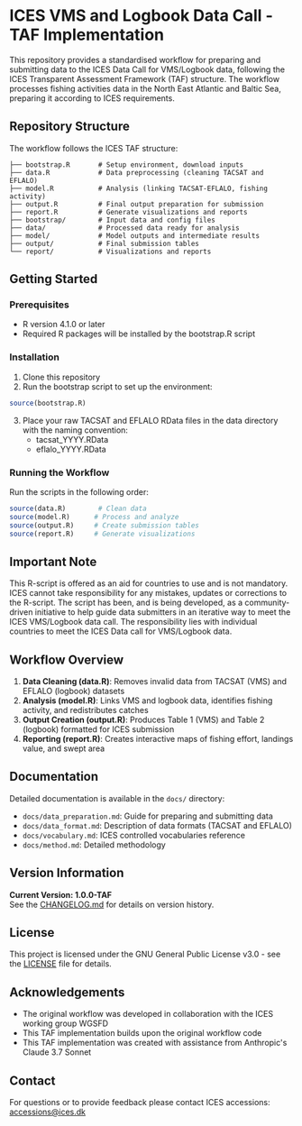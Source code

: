 # ICES VMS and Logbook Data Call - TAF Implementation

This repository provides a standardised workflow for preparing and submitting data to the ICES Data Call for VMS/Logbook data, following the ICES Transparent Assessment Framework (TAF) structure. The workflow processes fishing activities data in the North East Atlantic and Baltic Sea, preparing it according to ICES requirements.

## Repository Structure

The workflow follows the ICES TAF structure:

```
├── bootstrap.R       # Setup environment, download inputs
├── data.R            # Data preprocessing (cleaning TACSAT and EFLALO)
├── model.R           # Analysis (linking TACSAT-EFLALO, fishing activity)
├── output.R          # Final output preparation for submission
├── report.R          # Generate visualizations and reports
├── bootstrap/        # Input data and config files
├── data/             # Processed data ready for analysis
├── model/            # Model outputs and intermediate results
├── output/           # Final submission tables
└── report/           # Visualizations and reports
```

## Getting Started

### Prerequisites

- R version 4.1.0 or later
- Required R packages will be installed by the bootstrap.R script

### Installation

1. Clone this repository
2. Run the bootstrap script to set up the environment:

```r
source(bootstrap.R)
```

3. Place your raw TACSAT and EFLALO RData files in the data directory with the naming convention:
   - tacsat_YYYY.RData
   - eflalo_YYYY.RData

### Running the Workflow

Run the scripts in the following order:

```r
source(data.R)        # Clean data
source(model.R)      # Process and analyze
source(output.R)     # Create submission tables
source(report.R)     # Generate visualizations
```

## Important Note

This R-script is offered as an aid for countries to use and is not mandatory. ICES cannot take responsibility for any mistakes, updates or corrections to the R-script. The script has been, and is being developed, as a community-driven initiative to help guide data submitters in an iterative way to meet the ICES VMS/Logbook data call. The responsibility lies with individual countries to meet the ICES Data call for VMS/Logbook data.

## Workflow Overview

1. **Data Cleaning (data.R)**: Removes invalid data from TACSAT (VMS) and EFLALO (logbook) datasets
2. **Analysis (model.R)**: Links VMS and logbook data, identifies fishing activity, and redistributes catches
3. **Output Creation (output.R)**: Produces Table 1 (VMS) and Table 2 (logbook) formatted for ICES submission
4. **Reporting (report.R)**: Creates interactive maps of fishing effort, landings value, and swept area

## Documentation

Detailed documentation is available in the `docs/` directory:
- `docs/data_preparation.md`: Guide for preparing and submitting data
- `docs/data_format.md`: Description of data formats (TACSAT and EFLALO)
- `docs/vocabulary.md`: ICES controlled vocabularies reference
- `docs/method.md`: Detailed methodology

## Version Information

**Current Version: 1.0.0-TAF**  
See the [CHANGELOG.md](CHANGELOG.md) for details on version history.

## License

This project is licensed under the GNU General Public License v3.0 - see the [LICENSE](LICENSE) file for details.

## Acknowledgements

- The original workflow was developed in collaboration with the ICES working group WGSFD
- This TAF implementation builds upon the original workflow code
- This TAF implementation was created with assistance from Anthropic's Claude 3.7 Sonnet

## Contact

For questions or to provide feedback please contact ICES accessions: accessions@ices.dk
